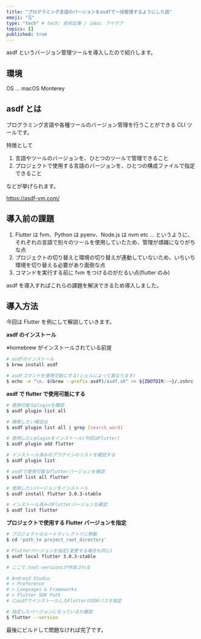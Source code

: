 ```yaml
---
title: "プログラミング言語のバージョンをasdfで一括管理するようにした話"
emoji: "🗒"
type: "tech" # tech: 技術記事 / idea: アイデア
topics: []
published: true
---
```


asdf というバージョン管理ツールを導入したので紹介します。

## 環境

OS ... macOS Monterey

## asdf とは

プログラミング言語や各種ツールのバージョン管理を行うことができる CLI ツールです。

特徴として

1. 言語やツールのバージョンを、ひとつのツールで管理できること
2. プロジェクトで使用する言語のバージョンを、ひとつの構成ファイルで指定できること

などが挙げられます。

https://asdf-vm.com/

## 導入前の課題

1. Flutter は fvm、Python は pyenv、Node.js は nvm etc ... というように、それぞれの言語で別々のツールを使用していたため、管理が煩雑になりがちな点
2. プロジェクトの切り替えと環境の切り替えが連動していないため、いちいち環境を切り替える必要があり面倒な点
3. コマンドを実行する前に fvm をつけるのがだるい点(flutter のみ)

asdf を導入すればこれらの課題を解決できるため導入しました。

## 導入方法

今回は Flutter を例にして解説していきます。

**asdf のインストール**

※homebrew がインストールされている前提

```bash
# asdfのインストール
$ brew install asdf

# asdfコマンドを使用可能にする(シェルによって異なります)
$ echo -e "\n. $(brew --prefix asdf)/asdf.sh" >> ${ZDOTDIR:-~}/.zshrc
```

**asdf で flutter で使用可能にする**

```bash
# 使用可能なpluginを確認
$ asdf plugin list all

# 検索したい場合は
$ asdf plugin list all | grep [search_word]

# 使用したいpluginをインストール(今回はFlutter)
$ asdf plugin add flutter

# インストール済みのプラグインのリストを確認する
$ asdf plugin list

# asdfで使用可能なflutterバージョンを確認
$ asdf list all flutter

# 使用したいバージョンをインストール
$ asdf install flutter 3.0.3-stable

# インストール済みのFlutterバージョンを確認
$ asdf list flutter
```

**プロジェクトで使用する Flutter バージョンを指定**

```bash
# プロジェクトのルートディレクトリに移動
$ cd 'path_to project_root_directory'

# Flutterバージョンを指定(変更する場合も同じ)
$ asdf local flutter 3.0.3-stable

# ここで.tool-versionsが作成される

# Android Studio
# > Preference
# > Languages & Frameworks
# > Flutter SDK Path
# にasdfでインストールしたFlutterのSDKパスを指定

# 指定したバージョンになっているか確認
$ flutter --version
```

最後にビルドして問題なければ完了です。
